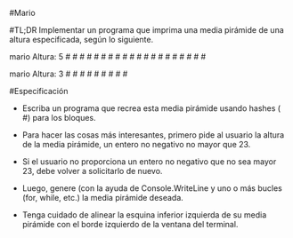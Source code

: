  #Mario

 #TL;DR
Implementar un programa que imprima una media pirámide de una altura especificada, según lo siguiente.

mario
Altura: 5
     &#35; &#35;
    &#35; &#35; &#35;
   &#35; &#35; &#35; &#35;
  &#35; &#35; &#35; &#35; &#35;
 &#35; &#35; &#35; &#35; &#35; &#35;

mario
Altura: 3
   &#35; &#35;
  &#35; &#35; &#35;
 &#35; &#35; &#35; &#35;

 #Especificación
* Escriba un programa que recrea esta media pirámide usando hashes ( &#35;) para los bloques.

* Para hacer las cosas más interesantes, primero pide al usuario la altura de la media pirámide, un entero no negativo no mayor que 23.

* Si el usuario no proporciona un entero no negativo que no sea mayor 23, debe volver a solicitarlo de nuevo.

* Luego, genere (con la ayuda de Console.WriteLine y uno o más bucles (for, while, etc.) la media pirámide deseada.

* Tenga cuidado de alinear la esquina inferior izquierda de su media pirámide con el borde izquierdo de la ventana del terminal.